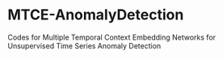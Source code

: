 # MTCE-AnomalyDetection
Codes for Multiple Temporal Context Embedding Networks for Unsupervised Time Series Anomaly Detection
